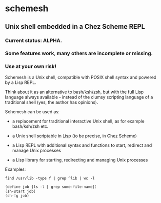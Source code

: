 # schemesh
## Unix shell embedded in a Chez Scheme REPL

### Current status: ALPHA.
### Some features work, many others are incomplete or missing.
### Use at your own risk!

Schemesh is a Unix shell, compatible with POSIX shell syntax
and powered by a Lisp REPL.

Think about it as an alternative to bash/ksh/zsh, but with the full Lisp language
always available - instead of the clumsy scripting language of a traditional shell
(yes, the author has opinions).

Schemesh can be used as:
* a replacement for traditional interactive Unix shell, as for example bash/ksh/zsh etc.

* a Unix shell scriptable in Lisp (to be precise, in Chez Scheme)

* a Lisp REPL with additional syntax and functions to start, redirect and manage Unix processes

* a Lisp library for starting, redirecting and managing Unix processes

Examples:

```shell
find /usr/lib -type f | grep ^lib | wc -l
```

```lisp
(define job {ls -l | grep some-file-name})
(sh-start job)
(sh-fg job)
```
